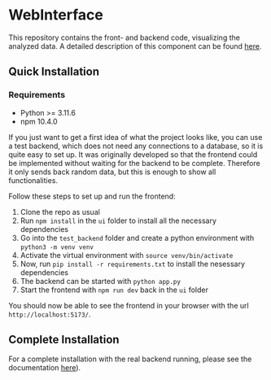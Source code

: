 # WebInterface
This repository contains the front- and backend code, visualizing the analyzed data. A detailed description of this component can be found [here](https://github.com/NewsAnalyseTool/Documentation/wiki/WebInterface-Documentation).

## Quick Installation
### Requirements
- Python >= 3.11.6
- npm 10.4.0

If you just want to get a first idea of what the project looks like, you can use a test backend, which does not need any connections to a database, so it is quite easy to set up. It was originally developed so that the frontend could be implemented without waiting for the backend to be complete. Therefore it only sends back random data, but this is enough to show all functionalities.

Follow these steps to set up and run the frontend:
1) Clone the repo as usual
2) Run `npm install` in the `ui` folder to install all the necessary dependencies
3) Go into the `test_backend` folder and create a python environment with `python3 -m venv venv`
4) Activate the virtual environment with `source venv/bin/activate`
5) Now, run `pip install -r requirements.txt` to install the nesessary dependencies
6) The backend can be started with `python app.py`
7) Start the frontend with `npm run dev` back in the `ui` folder

You should now be able to see the frontend in your browser with the url `http://localhost:5173/`.

## Complete Installation
For a complete installation with the real backend running, please see the documentation [here](https://github.com/NewsAnalyseTool/Documentation/wiki/)).
